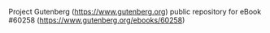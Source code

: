 Project Gutenberg (https://www.gutenberg.org) public repository for eBook #60258 (https://www.gutenberg.org/ebooks/60258)
